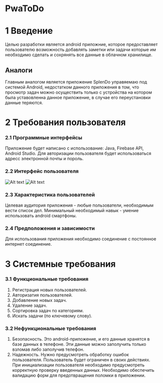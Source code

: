# PwaToDo
# 1 Введение

Целью разработки является android приложние, которое предоставляет пользователю возможность добавлять заметки или задачи которые им необходимо сделать и сохрянять все данные в облачном хранилище.

## Аналоги

Главным аналогом является приложение SplenDo управяемаю под системой Android, недостатком данного приложения в том, что просмотр задач можно осуществить только с устройства на котором была уставовленна данное приложение, в случае его переустановки данные теряются.

# 2 Требования пользователя
### 2.1 Программные интерфейсы

Приложение будет написано с использование: Java, Firebase API, Android Studio. Для авторизации пользователя будет использоваться адресс электронной почты и пороль.

### 2.2 Интерфейс пользователя

![Alt text](https://pp.userapi.com/c841236/v841236956/46112/QoGy6d1OW8o.jpg "Главный экран")
![Alt text](https://pp.userapi.com/c841236/v841236956/4611a/kRHeHpvISdQ.jpg "Авторизация")

### 2.3 Характеристика пользователей

Целевая аудитория приложения - любые пользователи, необходимым вести список дел.
Минимальный необходимый навык - умение использовать android смартфоны.

### 2.4 Предположения и зависимости

Для использования приложения необходимо соединение с постоянное интернет соединение.

# 3 Системные требования
### 3.1 Функциональные требования

1) Регистрация новых пользователей.
2) Авторизатия пользователей.
1) Добавление новых задач.
2) Удаление задач.
3) Сортировка задач по категориям.
4) Искать задачи (по ключевому слову).

### 3.2 Нефункциональные требования

1) Безопасность. Это android-приложение, и его данные хранятся в базе данных в телефоне. Эти данные можно заполучить только взломав либо заполучив телефон.
2) Надежность. Нужно предусмотреть обработку ошибок пользователя. Пользователь будет ограничен в своих действиях. При инициализации пользователя необходимо предусмотреть корректную проверку введенных данных. Необходимо обеспечить валидацию форм для предотвращения поломки в приложении.
